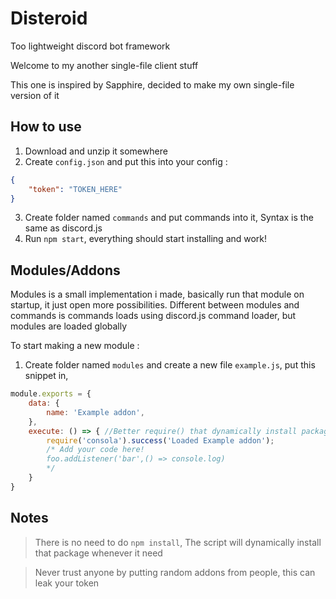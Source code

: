 # Disteroid
Too lightweight discord bot framework

Welcome to my another single-file client stuff

This one is inspired by Sapphire, decided to make my own single-file version of it

## How to use

1. Download and unzip it somewhere
2. Create `config.json` and put this into your config :
```json
{
    "token": "TOKEN_HERE"
}
```
3. Create folder named `commands` and put commands into it, Syntax is the same as discord.js
4. Run `npm start`, everything should start installing and work!

## Modules/Addons

Modules is a small implementation i made, basically run that module on startup, it just open more possibilities.
Different between modules and commands is commands loads using discord.js command loader, but modules are loaded globally

To start making a new module :

1. Create folder named `modules` and create a new file `example.js`, put this snippet in,
```js
module.exports = {
    data: {
        name: 'Example addon',
    },
    execute: () => { //Better require() that dynamically install package!
        require('consola').success('Loaded Example addon');
        /* Add your code here!
        foo.addListener('bar',() => console.log)
        */
    }
}
```

## Notes

> There is no need to do `npm install`, The script will dynamically install that package whenever it need

> Never trust anyone by putting random addons from people, this can leak your token
